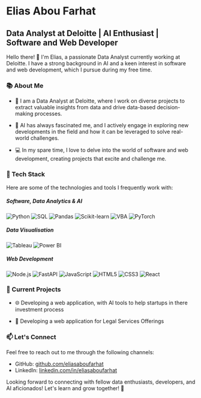 # Elias Abou Farhat

## Data Analyst at Deloitte | AI Enthusiast | Software and Web Developer

Hello there! 👋 I'm Elias, a passionate Data Analyst currently working at Deloitte. I have a strong background in AI and a keen interest in software and web development, which I pursue during my free time. 

### 📚 About Me

- 💼 I am a Data Analyst at Deloitte, where I work on diverse projects to extract valuable insights from data and drive data-based decision-making processes.

- 🤖 AI has always fascinated me, and I actively engage in exploring new developments in the field and how it can be leveraged to solve real-world challenges.

- 💻 In my spare time, I love to delve into the world of software and web development, creating projects that excite and challenge me.

### 🔧 Tech Stack

Here are some of the technologies and tools I frequently work with:

##### Software, Data Analytics & AI
![Python](https://img.shields.io/badge/-Python-3776AB?style=flat-square&logo=python&logoColor=white)
![SQL](https://img.shields.io/badge/-SQL-4479A1?style=flat-square&logo=postgresql&logoColor=white)
![Pandas](https://img.shields.io/badge/-Pandas-150458?style=flat-square&logo=pandas&logoColor=white)
![Scikit-learn](https://img.shields.io/badge/-Scikit%20Learn-F7931E?style=flat-square&logo=scikit-learn&logoColor=white)
![VBA](https://img.shields.io/badge/-VBA-217346?style=flat-square&logo=visual-studio&logoColor=white)
![PyTorch](https://img.shields.io/badge/-PyTorch-EE4C2C?style=flat-square&logo=pytorch&logoColor=white)

##### Data Visualisation
![Tableau](https://img.shields.io/badge/-Tableau-E97627?style=flat-square&logo=tableau&logoColor=white)
![Power BI](https://img.shields.io/badge/-Power%20BI-F2C811?style=flat-square&logo=power-bi&logoColor=black)

##### Web Development
![Node.js](https://img.shields.io/badge/-Node.js-339933?style=flat-square&logo=node.js&logoColor=white)
![FastAPI](https://img.shields.io/badge/-FastAPI-009688?style=flat-square&logo=fastapi&logoColor=white)
![JavaScript](https://img.shields.io/badge/-JavaScript-F7DF1E?style=flat-square&logo=javascript&logoColor=black)
![HTML5](https://img.shields.io/badge/-HTML5-E34F26?style=flat-square&logo=html5&logoColor=white)
![CSS3](https://img.shields.io/badge/-CSS3-1572B6?style=flat-square&logo=css3&logoColor=white)
![React](https://img.shields.io/badge/-React-61DAFB?style=flat-square&logo=react&logoColor=black)

### 🌱 Current Projects

- 🌐 Developing a web application, with AI tools to help startups in there investment process

- 🤝 Developing a web application for Legal Services Offerings

### 📫 Let's Connect

Feel free to reach out to me through the following channels:

- GitHub: [github.com/eliasaboufarhat](https://github.com/eliasaboufarhat/)
- LinkedIn: [linkedin.com/in/eliasaboufarhat](https://www.linkedin.com/in/elias-abou-farhat-81a884199/)

Looking forward to connecting with fellow data enthusiasts, developers, and AI aficionados! Let's learn and grow together! 🚀
